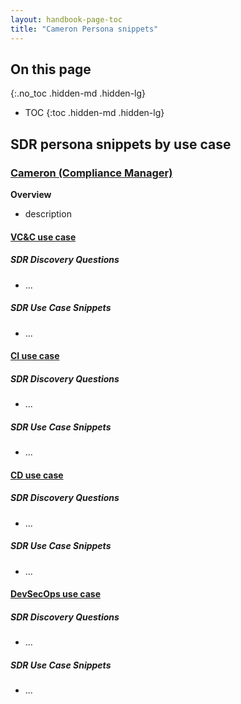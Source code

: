 ```yaml
---
layout: handbook-page-toc
title: "Cameron Persona snippets"
---
```


## On this page
{:.no_toc .hidden-md .hidden-lg}

- TOC
{:toc .hidden-md .hidden-lg}

## SDR persona snippets by use case

### [Cameron (Compliance Manager)](https://about.gitlab.com/handbook/product/personas/#cameron-compliance-manager)

**Overview**
- description

#### [VC&C use case](https://about.gitlab.com/handbook/marketing/strategic-marketing/usecase-gtm/version-control-collaboration/#personas)

##### SDR Discovery Questions

- ...

##### SDR Use Case Snippets

- ...

#### [CI use case](https://about.gitlab.com/handbook/marketing/strategic-marketing/usecase-gtm/ci/#personas)

##### SDR Discovery Questions

- ...

##### SDR Use Case Snippets

- ...

#### [CD use case](https://about.gitlab.com/handbook/marketing/strategic-marketing/usecase-gtm/cd/#personas)

##### SDR Discovery Questions

- ...

##### SDR Use Case Snippets

- ...

#### [DevSecOps use case](https://about.gitlab.com/handbook/marketing/strategic-marketing/usecase-gtm/devsecops/#personas)

##### SDR Discovery Questions

- ...

##### SDR Use Case Snippets

- ...
